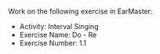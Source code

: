 Work on the following exercise in EarMaster:
- Activity: Interval Singing
- Exercise Name: Do - Re
- Exercise Number: 1.1
